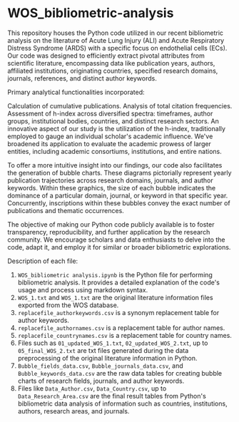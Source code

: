 # WOS_bibliometric-analysis
This repository houses the Python code utilized in our recent bibliometric analysis on the literature of Acute Lung Injury (ALI) and Acute Respiratory Distress Syndrome (ARDS) with a specific focus on endothelial cells (ECs). Our code was designed to efficiently extract pivotal attributes from scientific literature, encompassing data like publication years, authors, affiliated institutions, originating countries, specified research domains, journals, references, and distinct author keywords.

Primary analytical functionalities incorporated:

Calculation of cumulative publications.
Analysis of total citation frequencies.
Assessment of h-index across diversified spectra: timeframes, author groups, institutional bodies, countries, and distinct research sectors.
An innovative aspect of our study is the utilization of the h-index, traditionally employed to gauge an individual scholar's academic influence. We've broadened its application to evaluate the academic prowess of larger entities, including academic consortiums, institutions, and entire nations.

To offer a more intuitive insight into our findings, our code also facilitates the generation of bubble charts. These diagrams pictorially represent yearly publication trajectories across research domains, journals, and author keywords. Within these graphics, the size of each bubble indicates the dominance of a particular domain, journal, or keyword in that specific year. Concurrently, inscriptions within these bubbles convey the exact number of publications and thematic occurrences.

The objective of making our Python code publicly available is to foster transparency, reproducibility, and further application by the research community. We encourage scholars and data enthusiasts to delve into the code, adapt it, and employ it for similar or broader bibliometric explorations.

Description of each file:
1. ``WOS_bibliometric analysis.ipynb`` is the Python file for performing bibliometric analysis. It provides a detailed explanation of the code's usage and process using markdown syntax.
2. ``WOS_1.txt`` and ``WOS_1.txt`` are the original literature information files exported from the WOS database.
3. ``replacefile_authorkeywords.csv`` is a synonym replacement table for author keywords.
4. ``replacefile_authornames.csv`` is a replacement table for author names.
5. ``replacefile_countrynames.csv`` is a replacement table for country names.
6. Files such as ``01_updated_WOS_1.txt``, ``02_updated_WOS_2.txt``, up to ``05_final_WOS_2.txt`` are txt files generated during the data preprocessing of the original literature information in Python.
7. ``Bubble_fields_data.csv``, ``Bubble_journals_data.csv``, and ``Bubble_keywords_data.csv`` are the raw data tables for creating bubble charts of research fields, journals, and author keywords.
8. Files like ``Data_Author.csv``, ``Data_Country.csv``, up to ``Data_Research_Area.csv`` are the final result tables from Python's bibliometric data analysis of information such as countries, institutions, authors, research areas, and journals.
